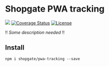 # Shopgate PWA tracking
![](https://travis-ci.org/shopgate/pwa-tracking.svg?branch=master)
[![Coverage Status](https://coveralls.io/repos/github/shopgate/pwa-tracking/badge.svg?branch=master)](https://coveralls.io/github/shopgate/pwa-tracking?branch=master)
[![License](https://img.shields.io/badge/License-Apache%202.0-blue.svg)](https://opensource.org/licenses/Apache-2.0)

!! _Some description needed_ !!

## Install

```
npm i shopgate/pwa-tracking --save
```
